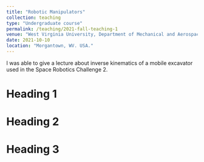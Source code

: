 ```yaml
---
title: "Robotic Manipulators"
collection: teaching
type: "Undergraduate course"
permalink: /teaching/2021-fall-teaching-1
venue: "West Virginia University, Department of Mechanical and Aerospace Engineering"
date: 2021-10-10
location: "Morgantown, WV. USA."
---
```


I was able to give a lecture about inverse kinematics of a mobile excavator used in the Space Robotics Challenge 2.

Heading 1
======

Heading 2
======

Heading 3
======
